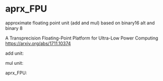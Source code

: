 # aprx_FPU

approximate floating point unit (add and mul) based on binary16 alt and binary 8

A Transprecision Floating-Point Platform for Ultra-Low Power Computing
https://arxiv.org/abs/1711.10374

add unit:

mul unit:

aprx_FPU:
